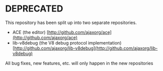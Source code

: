 DEPRECATED
==========

This repository has been split up into two separate repositories.

* ACE (the editor) [http://github.com/ajaxorg/ace](http://github.com/ajaxorg/ace)
* lib-v8debug (the V8 debug protocol implementation) [http://github.com/ajaxorg/lib-v8debug](http://github.com/ajaxorg/lib-v8debug)

All bug fixes, new features, etc. will only happen in the new repositories